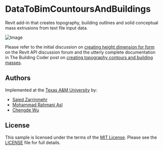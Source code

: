 DataToBimCountoursAndBuildings
==============================

Revit add-in that creates topography, building outlines and solid conceptual mass extrusions from text file input data.

![Image](https://github.com/jeremytammik/DataToBimCountoursAndBuildings/blob/master/img/datatobim_contour_and_mass.png)

Please refer to the initial discussion on
[creating height dimension for form](http://forums.autodesk.com/t5/revit-api/creating-height-dimension-for-form/m-p/4886750)
on the Revit API discussion forum and the utterly complete documentation in The Building Coder post on
[creating topography contours and building masses](http://thebuildingcoder.typepad.com/blog/2014/11/creating-topography-contours-and-building-masses.html).


Authors
-------

Implemented at the [Texas A&M University](https://www.tamu.edu) by:

- [Saied Zarrinmehr](https://sites.google.com/site/bimsimgroup/people/students/saied-zarrinmehr)
- [Mohammad Rahmani Asl](https://sites.google.com/site/bimsimgroup/people/students/mohammad-rahmani-asl)
- [Chengde Wu](https://sites.google.com/site/bimsimgroup/people/students/chengde-wu)


License
-------

This sample is licensed under the terms of the [MIT License](http://opensource.org/licenses/MIT). Please see the [LICENSE](LICENSE) file for full details.
